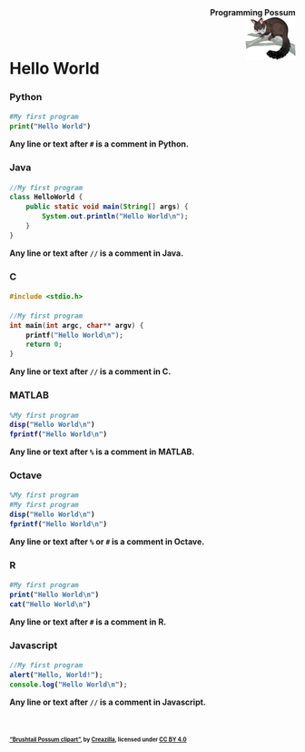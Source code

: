 <div align="right"><b>Programming Possum<b></div>
<div align="right"><img align="right" src="brushtail-possum-clipart-md.png" height="75"></img></div>
<br/><br/>
    
# Hello World

### Python
```python
#My first program
print("Hello World")
```
Any line or text after `#` is a comment in Python.
    
### Java
```java
//My first program
class HelloWorld {
    public static void main(String[] args) {
        System.out.println("Hello World\n"); 
    }
}
```
Any line or text after `//` is a comment in Java.

### C
```c
#include <stdio.h>

//My first program
int main(int argc, char** argv) {
    printf("Hello World\n");
    return 0;
}
```
Any line or text after `//` is a comment in C.

### MATLAB
```matlab
%My first program
disp("Hello World\n")
fprintf("Hello World\n")
```
Any line or text after `%` is a comment in MATLAB.

### Octave
```octave
%My first program
#My first program
disp("Hello World\n")
fprintf("Hello World\n")
```
Any line or text after `%` or `#` is a comment in Octave.

### R
```r
#My first program
print("Hello World\n")
cat("Hello World\n")
```
Any line or text after `#` is a comment in R.

### Javascript
```javascript
//My first program
alert("Hello, World!");
console.log("Hello World\n");
```
Any line or text after `//` is a comment in Javascript.

<br></br>
<sub><sup><a href="https://creazilla.com/nodes/64027-brushtail-possum-clipart">“Brushtail Possum clipart”</a>, by <a href="https://creazilla.com/">Creazilla</a>, licensed under <a href="https://creativecommons.org/licenses/by/4.0/">CC BY 4.0</a></sup></sub>
